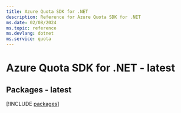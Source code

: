 ```yaml
---
title: Azure Quota SDK for .NET
description: Reference for Azure Quota SDK for .NET
ms.date: 02/08/2024
ms.topic: reference
ms.devlang: dotnet
ms.service: quota
---
```

# Azure Quota SDK for .NET - latest
## Packages - latest
[!INCLUDE [packages](quota-index.md)]